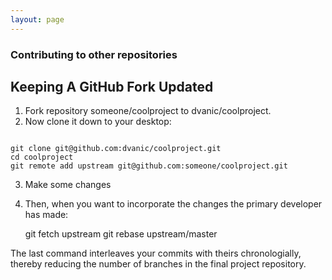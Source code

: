 ```yaml
---
layout: page
---
```


### Contributing to other repositories

## Keeping A GitHub Fork Updated

1. Fork repository someone/coolproject to dvanic/coolproject.
2. Now clone it down to your desktop:

<code>
git clone git@github.com:dvanic/coolproject.git
cd coolproject
git remote add upstream git@github.com:someone/coolproject.git
</code>

3. Make some changes
4. Then, when you want to incorporate the changes the primary developer has made:


     git fetch upstream
     git rebase upstream/master

The last command interleaves your commits with theirs chronologially, thereby reducing the number of branches in the final project repository.
